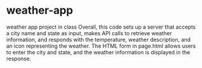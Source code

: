 # weather-app
 weather app project in class
Overall, this code sets up a server that accepts a city name and state as input, makes API calls to retrieve weather information, and responds with the temperature, weather description, and an icon representing the weather. The HTML form in page.html allows users to enter the city and state, and the weather information is displayed in the response.